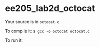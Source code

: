 ee205_lab2d_octocat
===================

Your source is in `octocat.c`

To compile it: `$ gcc -o octocat octocat.c`

To run it:  